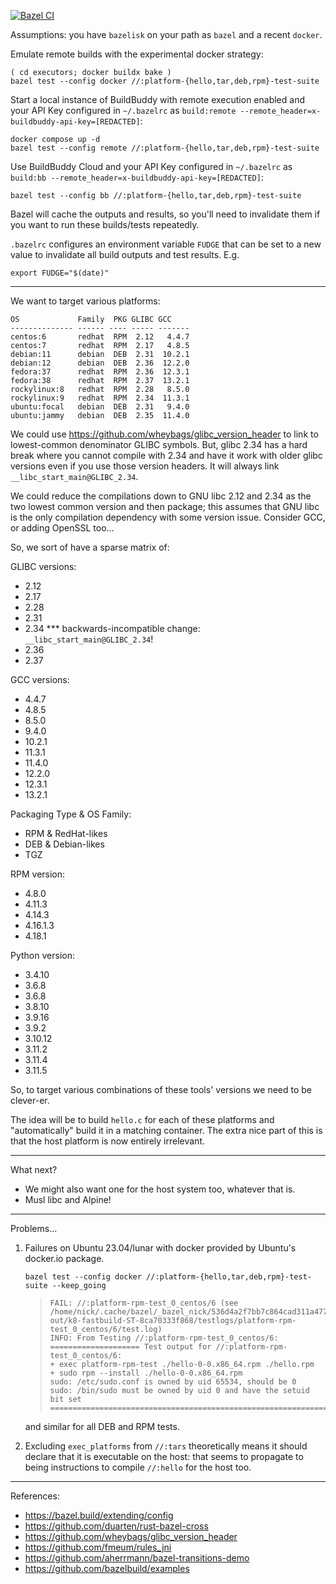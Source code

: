 [![Bazel CI](https://github.com/nickbreen/bz-platforms2/actions/workflows/bazel.yml/badge.svg)](https://github.com/nickbreen/bz-platforms2/actions/workflows/bazel.yml)

Assumptions: you have `bazelisk` on your path as `bazel` and a recent `docker`.

Emulate remote builds with the experimental docker strategy:

    ( cd executors; docker buildx bake )
    bazel test --config docker //:platform-{hello,tar,deb,rpm}-test-suite

Start a local instance of BuildBuddy with remote execution enabled and your API
Key configured in `~/.bazelrc` 
as `build:remote --remote_header=x-buildbuddy-api-key=[REDACTED]`:
    
    docker compose up -d
    bazel test --config remote //:platform-{hello,tar,deb,rpm}-test-suite

Use BuildBuddy Cloud and your API Key configured in `~/.bazelrc` 
as `build:bb --remote_header=x-buildbuddy-api-key=[REDACTED]`: 

    bazel test --config bb //:platform-{hello,tar,deb,rpm}-test-suite

Bazel will cache the outputs and results, so you'll need to invalidate them if 
you want to run these builds/tests repeatedly.

`.bazelrc` configures an environment variable `FUDGE` that can be set to a new
value to invalidate all build outputs and test results. E.g.

    export FUDGE="$(date)"

---

We want to target various platforms:

    OS             Family  PKG GLIBC GCC                  
    -------------- ------ ---- ----- -------
    centos:6       redhat  RPM  2.12   4.4.7  
    centos:7       redhat  RPM  2.17   4.8.5    
    debian:11      debian  DEB  2.31  10.2.1        
    debian:12      debian  DEB  2.36  12.2.0                 
    fedora:37      redhat  RPM  2.36  12.3.1     
    fedora:38      redhat  RPM  2.37  13.2.1     
    rockylinux:8   redhat  RPM  2.28   8.5.0    
    rockylinux:9   redhat  RPM  2.34  11.3.1     
    ubuntu:focal   debian  DEB  2.31   9.4.0          
    ubuntu:jammy   debian  DEB  2.35  11.4.0          

We could use https://github.com/wheybags/glibc_version_header
to link to lowest-common denominator GLIBC symbols. But, glibc 2.34 has a
hard break where you cannot compile with 2.34 and have it work with older
glibc versions even if you use those version headers. It will always
link `__libc_start_main@GLIBC_2.34`.

We could reduce the compilations down to GNU libc 2.12 and 2.34 as the two
lowest common version and then package; this assumes that GNU libc is the only
compilation dependency with some version issue. Consider GCC, or adding OpenSSL too...

So, we sort of have a sparse matrix of:

GLIBC versions:
- 2.12
- 2.17
- 2.28
- 2.31
- 2.34 *** backwards-incompatible change: `__libc_start_main@GLIBC_2.34`!
- 2.36
- 2.37

GCC versions:
- 4.4.7
- 4.8.5
- 8.5.0
- 9.4.0
- 10.2.1
- 11.3.1
- 11.4.0
- 12.2.0
- 12.3.1
- 13.2.1

Packaging Type & OS Family:
- RPM & RedHat-likes
- DEB & Debian-likes
- TGZ

RPM version:
- 4.8.0
- 4.11.3
- 4.14.3
- 4.16.1.3
- 4.18.1

Python version:
- 3.4.10
- 3.6.8
- 3.6.8
- 3.8.10
- 3.9.16
- 3.9.2
- 3.10.12
- 3.11.2
- 3.11.4
- 3.11.5

So, to target various combinations of these tools' versions we need to be clever-er.

The idea will be to build `hello.c` for each of these platforms and
"automatically" build it in a matching container. The extra nice part of this
is that the host platform is now entirely irrelevant.

---

What next?

- We might also want one for the host system too, whatever that is.
- Musl libc and Alpine!

---

Problems...

1. Failures on Ubuntu 23.04/lunar with docker provided by Ubuntu's docker.io package. 

       bazel test --config docker //:platform-{hello,tar,deb,rpm}-test-suite --keep_going
   
   >     FAIL: //:platform-rpm-test_0_centos/6 (see /home/nick/.cache/bazel/_bazel_nick/536d4a2f7bb7c864cad311a4771d7d40/execroot/_main/bazel-out/k8-fastbuild-ST-8ca70333f868/testlogs/platform-rpm-test_0_centos/6/test.log)
   >     INFO: From Testing //:platform-rpm-test_0_centos/6:
   >     ==================== Test output for //:platform-rpm-test_0_centos/6:
   >     + exec platform-rpm-test ./hello-0-0.x86_64.rpm ./hello.rpm
   >     + sudo rpm --install ./hello-0-0.x86_64.rpm
   >     sudo: /etc/sudo.conf is owned by uid 65534, should be 0
   >     sudo: /bin/sudo must be owned by uid 0 and have the setuid bit set
   >     ================================================================================

   and similar for all DEB and RPM tests.

2. Excluding `exec_platforms` from `//:tars` theoretically means it should 
   declare that it is executable on the host: that seems to propagate to being
   instructions to compile `//:hello` for the host too.

---

References:

- https://bazel.build/extending/config
- https://github.com/duarten/rust-bazel-cross
- https://github.com/wheybags/glibc_version_header
- https://github.com/fmeum/rules_jni
- https://github.com/aherrmann/bazel-transitions-demo
- https://github.com/bazelbuild/examples

